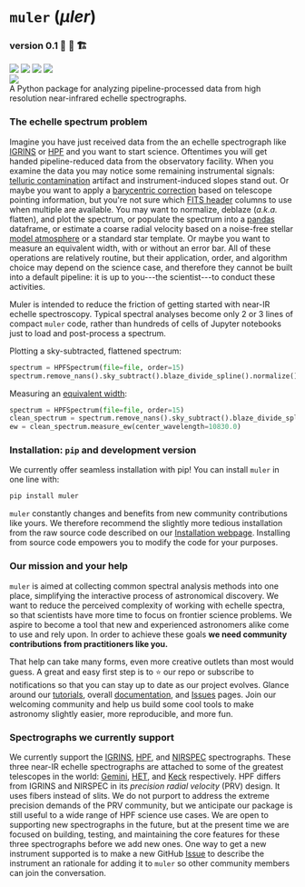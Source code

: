 # `muler` (_μler_)

### version 0.1 :construction: :construction_worker: :building_construction:

<a href="https://muler.readthedocs.io/en/latest/"><img src="https://img.shields.io/badge/Read-the%20docs-blue"></a>
<a href="https://pypi.org/project/muler/"><img src="https://img.shields.io/badge/pip_install-muler-yellow"></a>
<a href="https://sites.google.com/site/igrinsatgemini/"><img src="https://img.shields.io/badge/Works_with-IGRINS-brightgreen"></a>
<a href="https://hpf.psu.edu/"><img src="https://img.shields.io/badge/Works_with-HPF-brightgreen"></a>  
<a href="https://www2.keck.hawaii.edu/inst/nirspec/"><img src="https://img.shields.io/badge/Works_with-Keck_NIRSPEC-brightgreen"></a>  
A Python package for analyzing pipeline-processed data from high resolution near-infrared echelle spectrographs.

### The echelle spectrum problem

Imagine you have just received data from the an echelle spectrograph like [IGRINS](https://www.as.utexas.edu/astronomy/research/people/jaffe/igrins.html) or [HPF](https://hpf.psu.edu/) and you want to start science. Oftentimes you will get handed pipeline-reduced data from the observatory facility. When you examine the data you may notice some remaining instrumental signals: [telluric contamination](https://en.wikipedia.org/wiki/Telluric_contamination) artifact and instrument-induced slopes stand out. Or maybe you want to apply a [barycentric correction](https://sites.psu.edu/astrowright/2014/09/16/barycentric-corrections-at-1-mms/) based on telescope pointing information, but you're not sure which [FITS header](https://docs.astropy.org/en/stable/io/fits/usage/headers.html) columns to use when multiple are available. You may want to normalize, deblaze (_a.k.a._ flatten), and plot the spectrum, or populate the spectrum into a [pandas](https://pandas.pydata.org/docs/user_guide/index.html) dataframe, or estimate a coarse radial velocity based on a noise-free stellar [model atmosphere](https://en.wikipedia.org/wiki/Model_photosphere) or a standard star template. Or maybe you want to measure an equivalent width, with or without an error bar. All of these operations are relatively routine, but their application, order, and algorithm choice may depend on the science case, and therefore they cannot be built into a default pipeline: it is up to you---the scientist---to conduct these activities.

Muler is intended to reduce the friction of getting started with near-IR echelle spectroscopy. Typical spectral analyses become only 2 or 3 lines of compact `muler` code, rather than hundreds of cells of Jupyter notebooks just to load and post-process a spectrum.

Plotting a sky-subtracted, flattened spectrum:

```Python
spectrum = HPFSpectrum(file=file, order=15)
spectrum.remove_nans().sky_subtract().blaze_divide_spline().normalize().plot()
```

Measuring an [equivalent width](https://en.wikipedia.org/wiki/Equivalent_width):

```Python
spectrum = HPFSpectrum(file=file, order=15)
clean_spectrum = spectrum.remove_nans().sky_subtract().blaze_divide_spline().normalize()
ew = clean_spectrum.measure_ew(center_wavelength=10830.0)
```

### Installation: `pip` and development version

We currently offer seamless installation with pip! You can install `muler` in one line with:

```bash
pip install muler
```

`muler` constantly changes and benefits from new community contributions like yours. We therefore recommend the slightly more tedious installation from the raw source code described on our [Installation webpage](https://muler.readthedocs.io/en/latest/install.html). Installing from source code empowers you to modify the code for your purposes.

### Our mission and your help

`muler` is aimed at collecting common spectral analysis methods into one place, simplifying the interactive process of astronomical discovery. We want to reduce the perceived complexity of working with echelle spectra, so that scientists have more time to focus on frontier science problems. We aspire to become a tool that new and experienced astronomers alike come to use and rely upon. In order to achieve these goals **we need community contributions from practitioners like you.**

That help can take many forms, even more creative outlets than most would guess. A great and easy first step is to :star: our repo or subscribe to notifications so that you can stay up to date as our project evolves. Glance around our [tutorials](https://muler.readthedocs.io/en/latest/tutorials/index.html), overall [documentation](https://muler.readthedocs.io/en/latest/), and [Issues](https://github.com/OttoStruve/muler/issues) pages. Join our welcoming community and help us build some cool tools to make astronomy slightly easier, more reproducible, and more fun.

### Spectrographs we currently support

We currently support the [IGRINS](https://www.as.utexas.edu/astronomy/research/people/jaffe/igrins.html), [HPF](https://hpf.psu.edu/), and [NIRSPEC](https://www2.keck.hawaii.edu/inst/nirspec/) spectrographs. These three near-IR echelle spectrographs are attached to some of the greatest telescopes in the world: [Gemini](https://www.gemini.edu/), [HET](https://mcdonaldobservatory.org/research/telescopes/HET), and [Keck](https://www.keckobservatory.org/) respectively. HPF differs from IGRINS and NIRSPEC in its _precision radial velocity_ (PRV) design. It uses fibers instead of slits. We do not purport to address the extreme precision demands of the PRV community, but we anticipate our package is still useful to a wide range of HPF science use cases. We are open to supporting new spectrographs in the future, but at the present time we are focused on building, testing, and maintaining the core features for these three spectrographs before we add new ones. One way to get a new instrument supported is to make a new GitHub [Issue](https://github.com/OttoStruve/muler/issues) to describe the instrument an rationale for adding it to `muler` so other community members can join the conversation.
